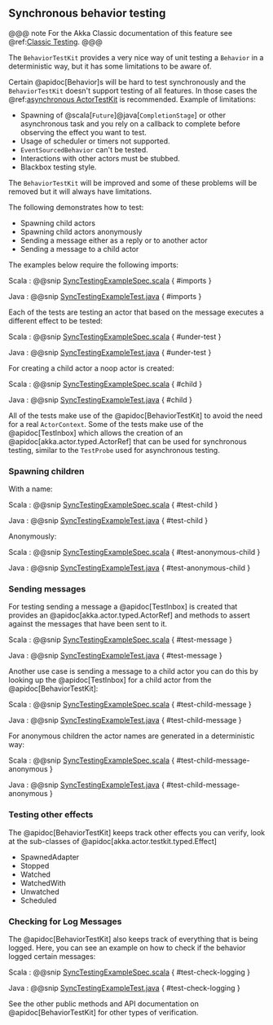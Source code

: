 ## Synchronous behavior testing

@@@ note
For the Akka Classic documentation of this feature see @ref:[Classic Testing](../testing.md).
@@@

The `BehaviorTestKit` provides a very nice way of unit testing a `Behavior` in a deterministic way, but it has
some limitations to be aware of.

Certain @apidoc[Behavior]s will be hard to test synchronously and the `BehaviorTestKit` doesn't support testing of
all features. In those cases the @ref:[asynchronous ActorTestKit](testing-async.md#asynchronous-testing) is recommended. Example of
limitations:

* Spawning of @scala[`Future`]@java[`CompletionStage`] or other asynchronous task and you rely on a callback to
  complete before observing the effect you want to test.
* Usage of scheduler or timers not supported.
* `EventSourcedBehavior` can't be tested.
* Interactions with other actors must be stubbed.
* Blackbox testing style.

The `BehaviorTestKit` will be improved and some of these problems will be removed but it will always have limitations.

The following demonstrates how to test:

* Spawning child actors
* Spawning child actors anonymously
* Sending a message either as a reply or to another actor
* Sending a message to a child actor

The examples below require the following imports:

Scala
:  @@snip [SyncTestingExampleSpec.scala](/akka-actor-testkit-typed/src/test/scala/docs/akka/actor/testkit/typed/scaladsl/SyncTestingExampleSpec.scala) { #imports }

Java
:  @@snip [SyncTestingExampleTest.java](/akka-actor-testkit-typed/src/test/java/jdocs/akka/actor/testkit/typed/javadsl/SyncTestingExampleTest.java) { #imports }

Each of the tests are testing an actor that based on the message executes a different effect to be tested:

Scala
:  @@snip [SyncTestingExampleSpec.scala](/akka-actor-testkit-typed/src/test/scala/docs/akka/actor/testkit/typed/scaladsl/SyncTestingExampleSpec.scala) { #under-test }

Java
:  @@snip [SyncTestingExampleTest.java](/akka-actor-testkit-typed/src/test/java/jdocs/akka/actor/testkit/typed/javadsl/SyncTestingExampleTest.java) { #under-test }

For creating a child actor a noop actor is created:


Scala
:  @@snip [SyncTestingExampleSpec.scala](/akka-actor-testkit-typed/src/test/scala/docs/akka/actor/testkit/typed/scaladsl/SyncTestingExampleSpec.scala) { #child }

Java
:  @@snip [SyncTestingExampleTest.java](/akka-actor-testkit-typed/src/test/java/jdocs/akka/actor/testkit/typed/javadsl/SyncTestingExampleTest.java) { #child }

All of the tests make use of the @apidoc[BehaviorTestKit] to avoid the need for a real `ActorContext`. Some of the tests
make use of the @apidoc[TestInbox] which allows the creation of an @apidoc[akka.actor.typed.ActorRef] that can be used for synchronous testing, similar to the
`TestProbe` used for asynchronous testing.


### Spawning children

With a name:

Scala
:  @@snip [SyncTestingExampleSpec.scala](/akka-actor-testkit-typed/src/test/scala/docs/akka/actor/testkit/typed/scaladsl/SyncTestingExampleSpec.scala) { #test-child }

Java
:  @@snip [SyncTestingExampleTest.java](/akka-actor-testkit-typed/src/test/java/jdocs/akka/actor/testkit/typed/javadsl/SyncTestingExampleTest.java) { #test-child }

Anonymously:

Scala
:  @@snip [SyncTestingExampleSpec.scala](/akka-actor-testkit-typed/src/test/scala/docs/akka/actor/testkit/typed/scaladsl/SyncTestingExampleSpec.scala) { #test-anonymous-child }

Java
:  @@snip [SyncTestingExampleTest.java](/akka-actor-testkit-typed/src/test/java/jdocs/akka/actor/testkit/typed/javadsl/SyncTestingExampleTest.java) { #test-anonymous-child }

### Sending messages

For testing sending a message a @apidoc[TestInbox] is created that provides an @apidoc[akka.actor.typed.ActorRef] and methods to assert against the
messages that have been sent to it.

Scala
:  @@snip [SyncTestingExampleSpec.scala](/akka-actor-testkit-typed/src/test/scala/docs/akka/actor/testkit/typed/scaladsl/SyncTestingExampleSpec.scala) { #test-message }

Java
:  @@snip [SyncTestingExampleTest.java](/akka-actor-testkit-typed/src/test/java/jdocs/akka/actor/testkit/typed/javadsl/SyncTestingExampleTest.java) { #test-message }

Another use case is sending a message to a child actor you can do this by looking up the @apidoc[TestInbox] for
a child actor from the @apidoc[BehaviorTestKit]:

Scala
:  @@snip [SyncTestingExampleSpec.scala](/akka-actor-testkit-typed/src/test/scala/docs/akka/actor/testkit/typed/scaladsl/SyncTestingExampleSpec.scala) { #test-child-message }

Java
:  @@snip [SyncTestingExampleTest.java](/akka-actor-testkit-typed/src/test/java/jdocs/akka/actor/testkit/typed/javadsl/SyncTestingExampleTest.java) { #test-child-message }

For anonymous children the actor names are generated in a deterministic way:

Scala
:  @@snip [SyncTestingExampleSpec.scala](/akka-actor-testkit-typed/src/test/scala/docs/akka/actor/testkit/typed/scaladsl/SyncTestingExampleSpec.scala) { #test-child-message-anonymous }

Java
:  @@snip [SyncTestingExampleTest.java](/akka-actor-testkit-typed/src/test/java/jdocs/akka/actor/testkit/typed/javadsl/SyncTestingExampleTest.java) { #test-child-message-anonymous }

### Testing other effects

The @apidoc[BehaviorTestKit] keeps track other effects you can verify, look at the sub-classes of @apidoc[akka.actor.testkit.typed.Effect]

 * SpawnedAdapter
 * Stopped
 * Watched
 * WatchedWith
 * Unwatched
 * Scheduled

### Checking for Log Messages

The @apidoc[BehaviorTestKit] also keeps track of everything that is being logged. Here, you can see an example on how to check
if the behavior logged certain messages:

Scala
:  @@snip [SyncTestingExampleSpec.scala](/akka-actor-testkit-typed/src/test/scala/docs/akka/actor/testkit/typed/scaladsl/SyncTestingExampleSpec.scala) { #test-check-logging }

Java
:  @@snip [SyncTestingExampleTest.java](/akka-actor-testkit-typed/src/test/java/jdocs/akka/actor/testkit/typed/javadsl/SyncTestingExampleTest.java) { #test-check-logging }


See the other public methods and API documentation on @apidoc[BehaviorTestKit] for other types of verification.

